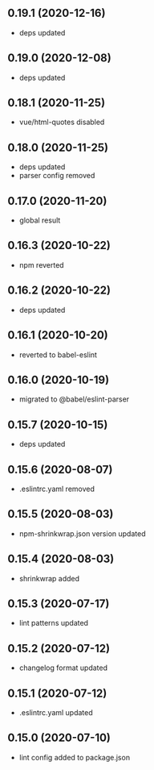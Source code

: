 ## 0.19.1 (2020-12-16)

-   deps updated

## 0.19.0 (2020-12-08)

-   deps updated

## 0.18.1 (2020-11-25)

-   vue/html-quotes disabled

## 0.18.0 (2020-11-25)

-   deps updated
-   parser config removed

## 0.17.0 (2020-11-20)

-   global result

## 0.16.3 (2020-10-22)

-   npm reverted

## 0.16.2 (2020-10-22)

-   deps updated

## 0.16.1 (2020-10-20)

-   reverted to babel-eslint

## 0.16.0 (2020-10-19)

-   migrated to @babel/eslint-parser

## 0.15.7 (2020-10-15)

-   deps updated

## 0.15.6 (2020-08-07)

-   .eslintrc.yaml removed

## 0.15.5 (2020-08-03)

-   npm-shrinkwrap.json version updated

## 0.15.4 (2020-08-03)

-   shrinkwrap added

## 0.15.3 (2020-07-17)

-   lint patterns updated

## 0.15.2 (2020-07-12)

-   changelog format updated

## 0.15.1 (2020-07-12)

-   .eslintrc.yaml updated

## 0.15.0 (2020-07-10)

-   lint config added to package.json
